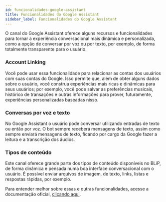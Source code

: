 ```yaml
---
id: funcionalidades-google-assistant
title: Funcionalidades do Google Assistant
sidebar_label: Funcionalidades do Google Assistant
---
```

O canal do Google Assistant oferece alguns recursos e funcionalidades para tornar a experiência conversacional mais dinâmica e personalizada, como a opção de conversar por voz ou por texto, por exemplo, de forma totalmente transparente para o usuário.

### Account Linking
Você pode usar essa funcionalidade para relacionar as contas dos usuários com suas contas do Google. Isso permite que, além de obter alguns dados sobre o usuário, você construa experiências mais ricas e dinâmicas para seus usuários; por exemplo, você pode salvar as preferências musicais, histórico de transações e outras informações para prover, futuramente, experiências personalizadas baseadas nisso. 

### Conversas por voz e texto
No Google Assistant o usuário pode conversar utilizando entradas de texto ou então por voz. O bot sempre receberá mensagens de texto, assim como sempre enviará mensagens de texto, ficando por cargo da Google fazer a leitura e a transcrição dos áudios.

### Tipos de conteúdo
Este canal oferece grande parte dos tipos de conteúdo disponíveis no BLiP, de forma dinâmica e pensada numa boa interface conversacional com o usuário. É possível enviar arquivos de imagem, de texto, links, listas e respostas rápidas, por exemplo.

Para entender melhor sobre essas e outras funcionalidades, acesse a documentação oficial, [clicando aqui](https://developers.google.com/actions/overview).

<!-- Rating frame -->
<script type="text/javascript" src="/scripts/rating.js"></script>